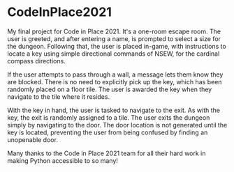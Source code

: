 # CodeInPlace2021
My final project for Code in Place 2021. It's a one-room escape room.
The user is greeted, and after entering a name, is prompted to select
a size for the dungeon. Following that, the user is placed in-game,
with instructions to locate a key using simple directional commands
of NSEW, for the cardinal compass directions.

If the user attempts to pass through a wall, a message lets them know
they are blocked. There is no need to explicitly pick up the key, which
has been randomly placed on a floor tile. The user is awarded the key
when they navigate to the tile where it resides.

With the key in hand, the user is tasked to navigate to the exit. As
with the key, the exit is randomly assigned to a tile. The user exits the
dungeon simply by navigating to the door. The door location is not 
generated until the key is located, preventing the user from being 
confused by finding an unopenable door.

Many thanks to the Code in Place 2021 team for all their hard work in
making Python accessible to so many!
